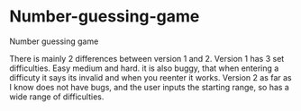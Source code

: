 # Number-guessing-game
Number guessing game


There is mainly 2 differences between version 1 and 2.
Version 1 has 3 set difficulties. Easy medium and hard. it is also buggy, that when entering a difficuty it says its invalid and when you reenter it works.
Version 2 as far as I know does not have bugs, and the user inputs the starting range, so has a wide range of difficulties.
